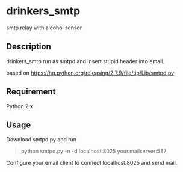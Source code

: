 # drinkers_smtp

smtp relay with alcohol sensor

## Description

drinkers_smtp run as smtpd and insert stupid header into email.

based on
https://hg.python.org/releasing/2.7.9/file/tip/Lib/smtpd.py

## Requirement

Python 2.x

## Usage

Download smtpd.py and run

> python smtpd.py -n -d localhost:8025 your.mailserver:587

Configure your email client to connect localhost:8025 and send mail.
